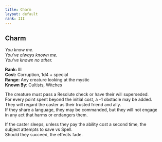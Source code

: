 ```yaml
---
title: Charm
layout: default
rank: III
---
```


## Charm
_You know me._  
_You've always known me._  
_You've known no other._

**Rank:** III  
**Cost:** Corruption, 1d4 + special  
**Range:** Any creature looking at the mystic  
**Known By**: Cultists, Witches

The creature must pass a Resolute check or have their will superseded.  
For every point spent beyond the initial cost, a -1 obstacle may be added.  
They will regard the caster as their trusted friend and ally.  
If they share a language, they may be commanded, but they will not engage in any act that harms or endangers them.

If the caster sleeps, unless they pay the ability cost a second time, the subject attempts to save vs Spell.  
Should they succeed, the effects fade.
